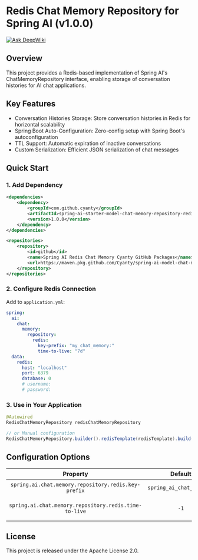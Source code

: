 # Redis Chat Memory Repository for Spring AI (v1.0.0)

[![Ask DeepWiki](https://deepwiki.com/badge.svg)](https://deepwiki.com/Cyanty/spring-ai-model-chat-memory-repository-redis)

## Overview

This project provides a Redis-based implementation of Spring AI's ChatMemoryRepository interface, enabling storage of conversation histories for AI chat applications. 

## Key Features

- Conversation Histories Storage: Store conversation histories in Redis for horizontal scalability
- Spring Boot Auto-Configuration: Zero-config setup with Spring Boot's autoconfiguration
- TTL Support: Automatic expiration of inactive conversations
- Custom Serialization: Efficient JSON serialization of chat messages

## Quick Start

### 1. Add Dependency

```xml
<dependencies>
    <dependency>
        <groupId>com.github.cyanty</groupId>
        <artifactId>spring-ai-starter-model-chat-memory-repository-redis</artifactId>
        <version>1.0.0</version>
    </dependency>
</dependencies>

<repositories>
    <repository>
        <id>github</id>
        <name>Spring AI Redis Chat Memory Cyanty GitHub Packages</name>
        <url>https://maven.pkg.github.com/Cyanty/spring-ai-model-chat-memory-repository-redis</url>
    </repository>
</repositories>
```

### 2. Configure Redis Connection

Add to `application.yml`:

```yaml
spring:
  ai:
    chat:
      memory:
        repository:
          redis:
            key-prefix: "my_chat_memory:"
            time-to-live: "7d"
  data:
    redis:
      host: "localhost"
      port: 6379
      database: 0
      # username:
      # password:
```

### 3. Use in Your Application

```java
@Autowired
RedisChatMemoryRepository redisChatMemoryRepository

// or Manual configuration
RedisChatMemoryRepository.builder().redisTemplate(redisTemplate).build();
```

## Configuration Options

|                       Property                        |         Default          |         Description          |
| :---------------------------------------------------: | :----------------------: | :--------------------------: |
|  `spring.ai.chat.memory.repository.redis.key-prefix`  | `spring_ai_chat_memory:` |       Redis key prefix       |
| `spring.ai.chat.memory.repository.redis.time-to-live` |           `-1`           | Conversation expiration time |

## License

This project is released under the Apache License 2.0.

